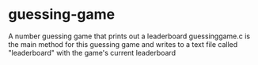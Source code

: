 # guessing-game
A number guessing game that prints out a leaderboard
guessinggame.c is the main method for this guessing game and writes to a text file called "leaderboard" with the game's current leaderboard
